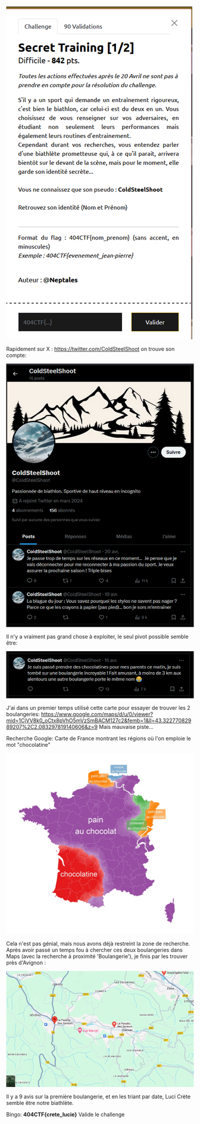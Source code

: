 ![01](https://github.com/ReZ3R0/404CTF-2024/blob/main/Images/secret1-2.png?raw=true)

Rapidement sur X : https://twitter.com/ColdSteelShoot on trouve son compte:

![02](https://github.com/ReZ3R0/404CTF-2024/blob/main/Images/X001.png?raw=true)

Il n'y a vraiment pas grand chose à exploiter, le seul pivot possible semble être:

![03](https://github.com/ReZ3R0/404CTF-2024/blob/main/Images/X002.png?raw=true)

J'ai dans un premier temps utilisé cette carte pour essayer de trouver les 2 boulangeries:
https://www.google.com/maps/d/u/0/viewer?mid=1CjVV8k0_oCtx8pVhO5mVzSmBACM127c2&femb=1&ll=43.32277082989207%2C2.083297819140606&z=9
Mais mauvaise piste...

Recherche Google: Carte de France montrant les régions où l'on emploie le mot "chocolatine"

![03](https://github.com/ReZ3R0/404CTF-2024/blob/main/Images/chocolatine.jpg?raw=true)

Cela n'est pas génial, mais nous avons déjà restreint la zone de recherche. Après avoir passé un temps fou à chercher ces deux boulangeries dans Maps (avec la recherche à proximité 'Boulangerie'), je finis par les trouver près d'Avignon :

![04](https://github.com/ReZ3R0/404CTF-2024/blob/main/Images/Maps000.png?raw=true)

Il y a 9 avis sur la première boulangerie, et en les triant par date, Luci Crète semble être notre biathlète.

Bingo: **404CTF{crete_lucie}**  Valide le challenge

